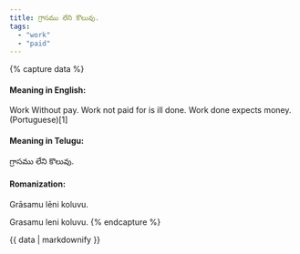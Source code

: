 ```yaml
---
title: గ్రాసము లేని కొలువు.
tags:
  - "work"
  - "paid"
---
```


{% capture data %}
#### Meaning in English:
Work Without pay.
Work not paid for is ill done.
Work done expects money. (Portuguese)[1]

#### Meaning in Telugu:
గ్రాసము లేని కొలువు.

#### Romanization:
Grāsamu lēni koluvu.

Grasamu leni koluvu.
{% endcapture %}

{{ data | markdownify }}

